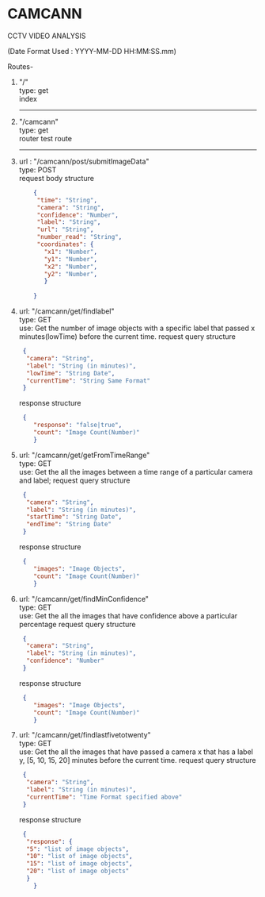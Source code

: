 # CAMCANN
CCTV VIDEO ANALYSIS

(Date Format Used : YYYY-MM-DD HH:MM:SS.mm)

Routes-
  1. "/"<br>
    type: get<br>
    index<br>
    <hr />
  2. "/camcann"<br>
      type: get<br>
      router test route<br>
      <hr />
  3. url : "/camcann/post/submitImageData"<br>
     type: POST<br>
     request body structure
     ```json
         {
          "time": "String",
          "camera": "String",
          "confidence": "Number",
          "label": "String",
          "url": "String",
          "number_read": "String",
          "coordinates": {
            "x1": "Number",
            "y1": "Number",
            "x2": "Number",
            "y2": "Number",
            }
         
         }
        ```
 4. url: "/camcann/get/findlabel" <br>
    type: GET<br>
    use: Get the number of image objects with a specific label that passed x minutes(lowTime) before the current time.
    request query structure
    ```json
     {
      "camera": "String",
      "label": "String (in minutes)",
      "lowTime": "String Date",
      "currentTime": "String Same Format"
     }
    ```
    response structure 
    ```json
     {
        "response": "false|true",
        "count": "Image Count(Number)"
        }
    ```
  5. url: "/camcann/get/getFromTimeRange" <br>
      type: GET<br>
      use: Get the all the images between a time range of a particular camera and label;
      request query structure
      ```json
       {
        "camera": "String",
        "label": "String (in minutes)",
        "startTime": "String Date",
        "endTime": "String Date"
       }
      ```
      response structure 
      ```json
       {
          "images": "Image Objects",
          "count": "Image Count(Number)"
          }
      ```
  6. url: "/camcann/get/findMinConfidence" <br>
      type: GET<br>
      use: Get the all the images that have confidence above a particular percentage
      request query structure
      ```json
       {
        "camera": "String",
        "label": "String (in minutes)",
        "confidence": "Number"
       }
      ```
      response structure 
      ```json
       {
          "images": "Image Objects",
          "count": "Image Count(Number)"
          }
      ```
   7. url: "/camcann/get/findlastfivetotwenty" <br>
      type: GET<br>
      use: Get the all the images that have passed a camera x that has a label y, [5, 10, 15, 20] minutes before the current time.
      request query structure
      ```json
       {
        "camera": "String",
        "label": "String (in minutes)",
        "currentTime": "Time Format specified above"
       }
      ```
      response structure 
      ```json
       {
        "response": {
        "5": "list of image objects",
        "10": "list of image objects",
        "15": "list of image objects",
        "20": "list of image objects"
        }
          }
      ```
